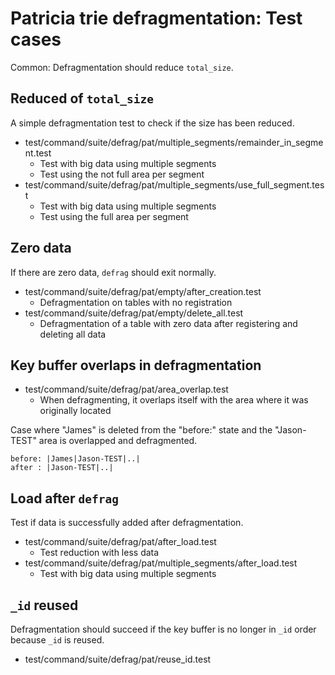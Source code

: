 # Patricia trie defragmentation: Test cases

Common: Defragmentation should reduce `total_size`.

## Reduced of `total_size`

A simple defragmentation test to check if the size has been reduced.

* test/command/suite/defrag/pat/multiple_segments/remainder_in_segment.test
  * Test with big data using multiple segments
  * Test using the not full area per segment
* test/command/suite/defrag/pat/multiple_segments/use_full_segment.test
  * Test with big data using multiple segments
  * Test using the full area per segment

## Zero data

If there are zero data, `defrag` should exit normally.

* test/command/suite/defrag/pat/empty/after_creation.test
  * Defragmentation on tables with no registration
* test/command/suite/defrag/pat/empty/delete_all.test
  * Defragmentation of a table with zero data after registering and deleting all data

## Key buffer overlaps in defragmentation

* test/command/suite/defrag/pat/area_overlap.test
  * When defragmenting, it overlaps itself with the area where it was originally located

Case where "James" is deleted from the "before:" state and the "Jason-TEST" area is overlapped and defragmented.

```
before: |James|Jason-TEST|..|
after : |Jason-TEST|..|
```

## Load after `defrag`

Test if data is successfully added after defragmentation.

* test/command/suite/defrag/pat/after_load.test
  * Test reduction with less data
* test/command/suite/defrag/pat/multiple_segments/after_load.test
  * Test with big data using multiple segments

## `_id` reused

Defragmentation should succeed if the key buffer is no longer in `_id` order because `_id` is reused.

* test/command/suite/defrag/pat/reuse_id.test
